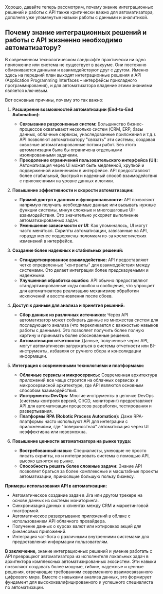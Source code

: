 Хорошо, давайте теперь рассмотрим, почему знание интеграционных решений и работы с API также критически важно для автоматизатора, дополняя уже упомянутые навыки работы с данными и аналитикой.

## Почему знание интеграционных решений и работы с API жизненно необходимо автоматизатору?

В современном технологическом ландшафте практически ни одно приложение или система не существует в вакууме. Они постоянно обмениваются данными и взаимодействуют друг с другом. Именно здесь на передний план выходят интеграционные решения и API (Application Programming Interfaces – интерфейсы прикладного программирования), и для автоматизатора владение этими знаниями является ключевым.

Вот основные причины, почему это так важно:

1.  **Расширение возможностей автоматизации (End-to-End Automation):**
    * **Связывание разрозненных систем:** Большинство бизнес-процессов охватывают несколько систем (CRM, ERP, базы данных, облачные сервисы, унаследованные приложения и т.д.). API позволяют автоматизатору "связать" эти системы, создавая сквозные автоматизированные потоки работ. Без этого автоматизация была бы ограничена отдельными изолированными задачами.
    * **Преодоление ограничений пользовательского интерфейса (UI):** Автоматизация через UI может быть медленной, хрупкой и подверженной изменениям в интерфейсе. API предоставляют более стабильный, быстрый и надежный способ взаимодействия с приложениями на уровне данных и логики.

2.  **Повышение эффективности и скорости автоматизации:**
    * **Прямой доступ к данным и функциональности:** API позволяют напрямую получать необходимые данные или вызывать нужные функции системы, минуя сложные и многошаговые UI-взаимодействия. Это значительно ускоряет выполнение автоматизированных задач.
    * **Уменьшение зависимости от UI:** Как упоминалось, UI могут часто меняться. Скрипты автоматизации, завязанные на API, гораздо менее подвержены поломкам из-за косметических изменений в интерфейсе.

3.  **Создание более надежных и стабильных решений:**
    * **Стандартизированное взаимодействие:** API предоставляют четко определенные "контракты" для взаимодействия между системами. Это делает интеграции более предсказуемыми и надежными.
    * **Улучшенная обработка ошибок:** API обычно предоставляют стандартизированные коды ошибок и сообщения, что упрощает для автоматизатора реализацию механизмов обработки исключений и восстановления после сбоев.

4.  **Доступ к данным для анализа и принятия решений:**
    * **Сбор данных из различных источников:** Через API автоматизатор может собирать данные из множества систем для последующего анализа (что перекликается с важностью навыков работы с данными). Это позволяет получить более полную картину и принимать более обоснованные решения.
    * **Автоматизация отчетности:** Данные, полученные через API, могут автоматически загружаться в системы отчетности или BI-инструменты, избавляя от ручного сбора и консолидации информации.

5.  **Интеграция с современными технологиями и платформами:**
    * **Облачные сервисы и микросервисы:** Современная архитектура приложений все чаще строится на облачных сервисах и микросервисной архитектуре, где API являются основным способом взаимодействия.
    * **Инструменты DevOps:** Многие инструменты в цепочке DevOps (системы контроля версий, CI/CD, мониторинг) предоставляют API для автоматизации процессов разработки, тестирования и развертывания.
    * **Платформы RPA (Robotic Process Automation):** Даже RPA-платформы часто используют API для интеграции с приложениями, где "поверхностная" автоматизация через UI неэффективна или невозможна.

6.  **Повышение ценности автоматизатора на рынке труда:**
    * **Востребованный навык:** Специалисты, умеющие не просто писать скрипты, но и интегрировать системы с помощью API, высоко ценятся на рынке.
    * **Способность решать более сложные задачи:** Знание API позволяет браться за более комплексные и масштабные проекты автоматизации, приносящие большую пользу бизнесу.

**Примеры использования API в автоматизации:**

* Автоматическое создание задач в Jira или другом трекере на основе данных из системы мониторинга.
* Синхронизация данных о клиентах между CRM и маркетинговой платформой.
* Автоматическое развертывание приложений в облаке с использованием API облачного провайдера.
* Получение данных о курсах валют или котировках акций для финансовых приложений.
* Интеграция чат-бота с различными внутренними системами для предоставления информации пользователям.

**В заключение,** знание интеграционных решений и умение работать с API превращают автоматизатора из исполнителя локальных задач в архитектора комплексных автоматизированных экосистем. Эти навыки позволяют создавать более мощные, гибкие, надежные и ценные решения, отвечающие требованиям современного взаимосвязанного цифрового мира. Вместе с навыками анализа данных, это формирует фундамент для высококвалифицированного и успешного специалиста по автоматизации.
